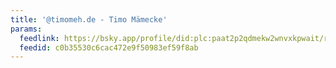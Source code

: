 ```yaml
---
title: '@timomeh.de - Timo Mämecke'
params:
  feedlink: https://bsky.app/profile/did:plc:paat2p2qdmekw2wnvxkpwait/rss
  feedid: c0b35530c6cac472e9f50983ef59f8ab
---
```


